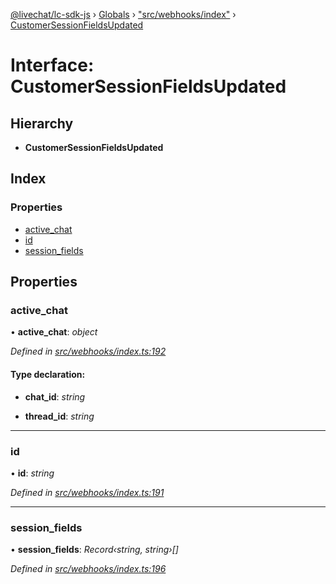 [@livechat/lc-sdk-js](../README.md) › [Globals](../globals.md) › ["src/webhooks/index"](../modules/_src_webhooks_index_.md) › [CustomerSessionFieldsUpdated](_src_webhooks_index_.customersessionfieldsupdated.md)

# Interface: CustomerSessionFieldsUpdated

## Hierarchy

* **CustomerSessionFieldsUpdated**

## Index

### Properties

* [active_chat](_src_webhooks_index_.customersessionfieldsupdated.md#active_chat)
* [id](_src_webhooks_index_.customersessionfieldsupdated.md#id)
* [session_fields](_src_webhooks_index_.customersessionfieldsupdated.md#session_fields)

## Properties

###  active_chat

• **active_chat**: *object*

*Defined in [src/webhooks/index.ts:192](https://github.com/livechat/lc-sdk-js/blob/04572ce/src/webhooks/index.ts#L192)*

#### Type declaration:

* **chat_id**: *string*

* **thread_id**: *string*

___

###  id

• **id**: *string*

*Defined in [src/webhooks/index.ts:191](https://github.com/livechat/lc-sdk-js/blob/04572ce/src/webhooks/index.ts#L191)*

___

###  session_fields

• **session_fields**: *Record‹string, string›[]*

*Defined in [src/webhooks/index.ts:196](https://github.com/livechat/lc-sdk-js/blob/04572ce/src/webhooks/index.ts#L196)*
